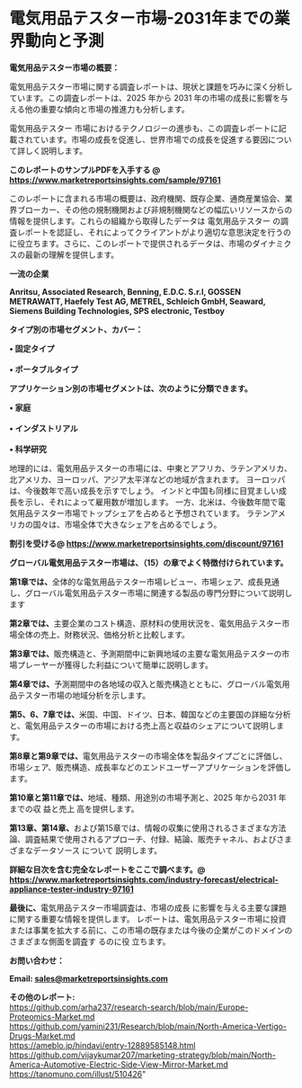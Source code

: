 # 電気用品テスター市場-2031年までの業界動向と予測

<strong><b>電気用品テスター市場の概要：</b></strong>

電気用品テスター市場に関する調査レポートは、現状と課題を巧みに深く分析しています。この調査レポートは、2025 年から 2031 年の市場の成長に影響を与える他の重要な傾向と市場の推進力も分析します。

電気用品テスター 市場におけるテクノロジーの進歩も、この調査レポートに記載されています。市場の成長を促進し、世界市場での成長を促進する要因について詳しく説明します。

<strong>このレポートのサンプルPDFを入手する @ <a href=https://www.marketreportsinsights.com/sample/97161>https://www.marketreportsinsights.com/sample/97161</a></strong>

このレポートに含まれる市場の概要は、政府機関、既存企業、通商産業協会、業界ブローカー、その他の規制機関および非規制機関などの幅広いリソースからの情報を提供します。これらの組織から取得したデータは 電気用品テスター の調査レポートを認証し、それによってクライアントがより適切な意思決定を行うのに役立ちます。さらに、このレポートで提供されるデータは、市場のダイナミクスの最新の理解を提供します。

<strong>一流の企業</strong>

<strong><b>Anritsu, Associated Research, Benning, E.D.C. S.r.l, GOSSEN METRAWATT, Haefely Test AG, METREL, Schleich GmbH, Seaward, Siemens Building Technologies, SPS electronic, Testboy</b></strong>

<strong><b>タイプ別の市場セグメント、カバー：</b></strong>

<strong>• 固定タイプ<br><br>• ポータブルタイプ</strong>

<strong><b>アプリケーション別の市場セグメントは、次のように分類できます。</b></strong>

<strong>• 家庭<br><br>• インダストリアル<br><br>• 科学研究</strong>

 地理的には、電気用品テスターの市場には、中東とアフリカ、ラテンアメリカ、北アメリカ、ヨーロッパ、アジア太平洋などの地域が含まれます。 ヨーロッパは、今後数年で高い成長を示すでしょう。 インドと中国も同様に目覚ましい成長を示し、それによって雇用数が増加します。 一方、北米は、今後数年間で電気用品テスター市場でトップシェアを占めると予想されています。 ラテンアメリカの国々は、市場全体で大きなシェアを占めるでしょう。

<strong>割引を受ける@ <a href=https://www.marketreportsinsights.com/discount/97161>https://www.marketreportsinsights.com/discount/97161</a></strong>

<strong><b>グローバル電気用品テスター市場は、（15）の章でよく特徴付けられています。</b></strong>

<strong><b>第</b></strong><strong><b>1章では、</b></strong>全体的な電気用品テスター市場レビュー、市場シェア、成長見通し、グローバル電気用品テスター市場に関連する製品の専門分野について説明します

<strong><b>第2章では、</b></strong>主要企業のコスト構造、原材料の使用状況を、電気用品テスター市場全体の売上、財務状況、価格分析と比較します。

<strong><b>第3章では、</b></strong>販売構造と、予測期間中に新興地域の主要な電気用品テスターの市場プレーヤーが獲得した利益について簡単に説明します。

<strong><b>第4章では、</b></strong>予測期間中の各地域の収入と販売構造とともに、グローバル電気用品テスター市場の地域分析を示します。

<strong><b>第5、6、7章では、</b></strong>米国、中国、ドイツ、日本、韓国などの主要国の詳細な分析と、電気用品テスターの市場における売上高と収益のシェアについて説明します。

<strong><b>第8章と第9章では、</b></strong>電気用品テスターの市場全体を製品タイプごとに評価し、市場シェア、販売構造、成長率などのエンドユーザーアプリケーションを評価します。

<strong><b>第10章と第11章では、</b></strong>地域、種類、用途別の市場予測と、2025 年から2031 年までの収 益と売上 高を提供します。

<strong><b>第13章、第14章、</b></strong>および第15章では、情報の収集に使用されるさまざまな方法論、調査結果で使用されるアプローチ、付録、結論、販売チャネル、およびさまざまなデータソース について 説明します。

<strong>詳細な目次を含む完全なレポートをここで調べます。@ <a href=https://www.marketreportsinsights.com/industry-forecast/electrical-appliance-tester-industry-97161>https://www.marketreportsinsights.com/industry-forecast/electrical-appliance-tester-industry-97161</a></strong>

<strong><b>最後に、</b></strong>電気用品テスター市場調査は、市場の成長 に影響を</a>与える主要な課題に関する重要な情報を提供します。 レポートは、電気用品テスター市場に投資または事業を拡大する前に、この市場の既存または今後の企業がこのドメインのさまざまな側面を調査す るのに役 立ちます。

<strong><b>お問い合わせ：</b></strong>

<strong>Email: </strong><a href=mailto:sales@marketreportsinsights.com><strong>sales@marketreportsinsights.com</strong></a>

<strong>その他のレポート:</strong>
<br>
<a href=https://github.com/arha237/research-search/blob/main/Europe-Proteomics-Market.md>https://github.com/arha237/research-search/blob/main/Europe-Proteomics-Market.md</a>
<br>
<a href=https://github.com/yamini231/Research/blob/main/North-America-Vertigo-Drugs-Market.md>https://github.com/yamini231/Research/blob/main/North-America-Vertigo-Drugs-Market.md</a>
<br>
<a href=https://ameblo.jp/hindavi/entry-12889585148.html>https://ameblo.jp/hindavi/entry-12889585148.html</a>
<br>
<a href=https://github.com/vijaykumar207/marketing-strategy/blob/main/North-America-Automotive-Electric-Side-View-Mirror-Market.md>https://github.com/vijaykumar207/marketing-strategy/blob/main/North-America-Automotive-Electric-Side-View-Mirror-Market.md</a>
<br>
<a href=https://tanomuno.com/illust/510426>https://tanomuno.com/illust/510426</a>"
